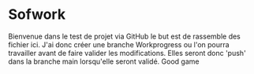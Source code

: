 # Sofwork
Bienvenue dans le test de projet via GitHub le but est de rassemble des fichier ici.
J'ai donc créer une branche Workprogress ou l'on pourra travailler avant de faire valider les modifications.
Elles seront donc 'push' dans la branche main lorsqu'elle seront validé.
Good game
